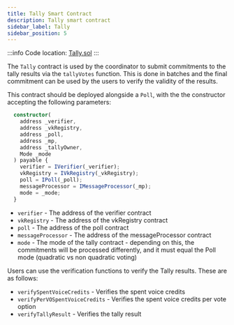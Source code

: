 ```yaml
---
title: Tally Smart Contract
description: Tally smart contract
sidebar_label: Tally
sidebar_position: 5
---
```


:::info
Code location: [Tally.sol](https://github.com/privacy-scaling-explorations/maci/blob/dev/contracts/contracts/Tally.sol)
:::

The `Tally` contract is used by the coordinator to submit commitments to the tally results via the `tallyVotes` function. This is done in batches and the final commitment can be used by the users to verify the validity of the results.

This contract should be deployed alongside a `Poll`, with the the constructor accepting the following parameters:

```ts
  constructor(
    address _verifier,
    address _vkRegistry,
    address _poll,
    address _mp,
    address _tallyOwner,
    Mode _mode
  ) payable {
    verifier = IVerifier(_verifier);
    vkRegistry = IVkRegistry(_vkRegistry);
    poll = IPoll(_poll);
    messageProcessor = IMessageProcessor(_mp);
    mode = _mode;
  }
```

- `verifier` - The address of the verifier contract
- `vkRegistry` - The address of the vkRegistry contract
- `poll` - The address of the poll contract
- `messageProcessor` - The address of the messageProcessor contract
- `mode` - The mode of the tally contract - depending on this, the commitments will be processed differently, and it must equal the Poll mode (quadratic vs non quadratic voting)

Users can use the verification functions to verify the Tally results. These are as follows:

- `verifySpentVoiceCredits` - Verifies the spent voice credits
- `verifyPerVOSpentVoiceCredits` - Verifies the spent voice credits per vote option
- `verifyTallyResult` - Verifies the tally result
